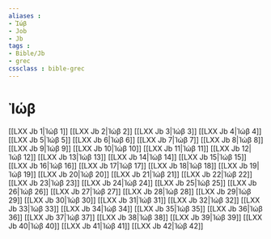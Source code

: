 ```yaml
---
aliases : 
- Ἰώβ
- Job
- Jb
tags : 
- Bible/Jb
- grec
cssclass : bible-grec
---
```


# Ἰώβ

[[LXX Jb 1|Ἰώβ 1]]
[[LXX Jb 2|Ἰώβ 2]]
[[LXX Jb 3|Ἰώβ 3]]
[[LXX Jb 4|Ἰώβ 4]]
[[LXX Jb 5|Ἰώβ 5]]
[[LXX Jb 6|Ἰώβ 6]]
[[LXX Jb 7|Ἰώβ 7]]
[[LXX Jb 8|Ἰώβ 8]]
[[LXX Jb 9|Ἰώβ 9]]
[[LXX Jb 10|Ἰώβ 10]]
[[LXX Jb 11|Ἰώβ 11]]
[[LXX Jb 12|Ἰώβ 12]]
[[LXX Jb 13|Ἰώβ 13]]
[[LXX Jb 14|Ἰώβ 14]]
[[LXX Jb 15|Ἰώβ 15]]
[[LXX Jb 16|Ἰώβ 16]]
[[LXX Jb 17|Ἰώβ 17]]
[[LXX Jb 18|Ἰώβ 18]]
[[LXX Jb 19|Ἰώβ 19]]
[[LXX Jb 20|Ἰώβ 20]]
[[LXX Jb 21|Ἰώβ 21]]
[[LXX Jb 22|Ἰώβ 22]]
[[LXX Jb 23|Ἰώβ 23]]
[[LXX Jb 24|Ἰώβ 24]]
[[LXX Jb 25|Ἰώβ 25]]
[[LXX Jb 26|Ἰώβ 26]]
[[LXX Jb 27|Ἰώβ 27]]
[[LXX Jb 28|Ἰώβ 28]]
[[LXX Jb 29|Ἰώβ 29]]
[[LXX Jb 30|Ἰώβ 30]]
[[LXX Jb 31|Ἰώβ 31]]
[[LXX Jb 32|Ἰώβ 32]]
[[LXX Jb 33|Ἰώβ 33]]
[[LXX Jb 34|Ἰώβ 34]]
[[LXX Jb 35|Ἰώβ 35]]
[[LXX Jb 36|Ἰώβ 36]]
[[LXX Jb 37|Ἰώβ 37]]
[[LXX Jb 38|Ἰώβ 38]]
[[LXX Jb 39|Ἰώβ 39]]
[[LXX Jb 40|Ἰώβ 40]]
[[LXX Jb 41|Ἰώβ 41]]
[[LXX Jb 42|Ἰώβ 42]]
